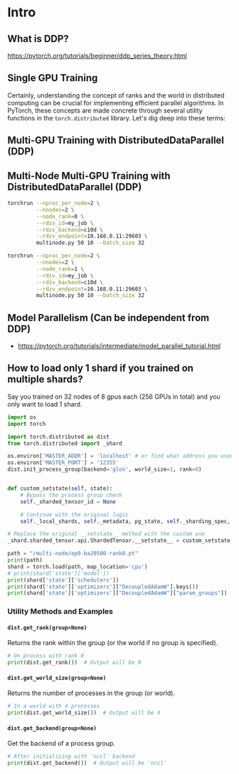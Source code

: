 # Intro

## What is DDP?

<https://pytorch.org/tutorials/beginner/ddp_series_theory.html>

## Single GPU Training

Certainly, understanding the concept of ranks and the world in distributed
computing can be crucial for implementing efficient parallel algorithms. In
PyTorch, these concepts are made concrete through several utility functions in
the `torch.distributed` library. Let's dig deep into these terms:

## Multi-GPU Training with DistributedDataParallel (DDP)

## Multi-Node Multi-GPU Training with DistributedDataParallel (DDP)

```bash
torchrun --nproc_per_node=2 \
         --nnodes=2 \
         --node_rank=0 \
         --rdzv_id=my_job \
         --rdzv_backend=c10d \
         --rdzv_endpoint=10.168.0.11:29603 \
         multinode.py 50 10 --batch_size 32

torchrun --nproc_per_node=2 \
         --nnodes=2 \
         --node_rank=1 \
         --rdzv_id=my_job \
         --rdzv_backend=c10d \
         --rdzv_endpoint=10.168.0.11:29603 \
         multinode.py 50 10 --batch_size 32
```

## Model Parallelism (Can be independent from DDP)

- <https://pytorch.org/tutorials/intermediate/model_parallel_tutorial.html>

## How to load only 1 shard if you trained on multiple shards?

Say you trained on 32 nodes of 8 gpus each (256 GPUs in total) and you only
want to load 1 shard.

```python
import os
import torch

import torch.distributed as dist
from torch.distributed import _shard

os.environ['MASTER_ADDR'] = 'localhost' # or find what address you used
os.environ['MASTER_PORT'] = '12355'
dist.init_process_group(backend='gloo', world_size=1, rank=0)


def custom_setstate(self, state):
    # Bypass the process group check
    self._sharded_tensor_id = None

    # Continue with the original logic
    self._local_shards, self._metadata, pg_state, self._sharding_spec, self._init_rrefs = state

# Replace the original __setstate__ method with the custom one
_shard.sharded_tensor.api.ShardedTensor.__setstate__ = custom_setstate

path = "/multi-node/ep0-ba20500-rank0.pt"
print(path)
shard = torch.load(path, map_location='cpu')
# print(shard['state']['model'])
print(shard['state']['schedulers'])
print(shard['state']['optimizers']["DecoupledAdamW"].keys())
print(shard['state']['optimizers']["DecoupledAdamW"]["param_groups"])
```

### Utility Methods and Examples

#### `dist.get_rank(group=None)`

Returns the rank within the group (or the world if no group is specified).

```python
# On process with rank 0
print(dist.get_rank())  # Output will be 0
```

#### `dist.get_world_size(group=None)`

Returns the number of processes in the group (or world).

```python
# In a world with 4 processes
print(dist.get_world_size())  # Output will be 4
```

#### `dist.get_backend(group=None)`

Get the backend of a process group.

```python
# After initializing with 'nccl' backend
print(dist.get_backend())  # Output will be 'nccl'
```
